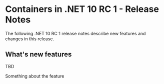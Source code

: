 # Containers in .NET 10 RC 1 - Release Notes

The following .NET 10 RC 1 release notes describe new features and changes in
this release.

## What's new features

TBD

Something about the feature